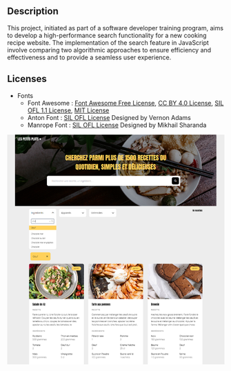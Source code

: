 ## Description

This project, initiated as part of a software developer training program, aims to develop a high-performance search functionality for a new cooking recipe website.
The implementation of the search feature in JavaScript involve comparing two algorithmic approaches to ensure efficiency and effectiveness and to provide a seamless user experience.

## Licenses

* Fonts
    * Font Awesome : [Font Awesome Free License](https://fontawesome.com/license/free), [CC BY 4.0 License](https://creativecommons.org/licenses/by/4.0/), [SIL OFL 1.1 License](http://scripts.sil.org/OFL), [MIT License](https://opensource.org/licenses/MIT)
    * Anton Font : [SIL OFL License](http://scripts.sil.org/OFL) Designed by Vernon Adams
    * Manrope Font : [SIL OFL License](http://scripts.sil.org/OFL) Designed by Mikhail Sharanda


![Screenshot of les petits plats](screenshot.png)
